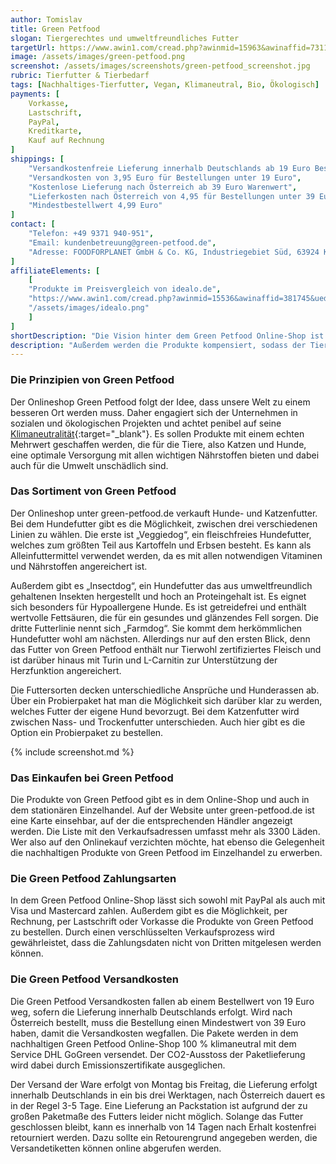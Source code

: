 ```yaml
---
author: Tomislav
title: Green Petfood
slogan: Tiergerechtes und umweltfreundliches Futter
targetUrl: https://www.awin1.com/cread.php?awinmid=15963&awinaffid=731132
image: /assets/images/green-petfood.png
screenshot: /assets/images/screenshots/green-petfood_screenshot.jpg
rubric: Tierfutter & Tierbedarf
tags: [Nachhaltiges-Tierfutter, Vegan, Klimaneutral, Bio, Ökologisch]
payments: [
    Vorkasse,
    Lastschrift,
    PayPal,
    Kreditkarte,
    Kauf auf Rechnung
]
shippings: [
    "Versandkostenfreie Lieferung innerhalb Deutschlands ab 19 Euro Bestellwert",
    "Versandkosten von 3,95 Euro für Bestellungen unter 19 Euro",
    "Kostenlose Lieferung nach Österreich ab 39 Euro Warenwert",
    "Lieferkosten nach Österreich von 4,95 für Bestellungen unter 39 Euro",
    "Mindestbestellwert 4,99 Euro"
]
contact: [
    "Telefon: +49 9371 940-951",
    "Email: kundenbetreuung@green-petfood.de",
    "Adresse: FOODFORPLANET GmbH & Co. KG, Industriegebiet Süd, 63924 Kleinheubach"
]
affiliateElements: [
    [
    "Produkte im Preisvergleich von idealo.de", 
    "https://www.awin1.com/cread.php?awinmid=15536&awinaffid=381745&ued=https%3A%2F%2Fwww.idealo.de%2Fpreisvergleich%2FMainSearchProductCategory.html%3Fq%3DGreen%2BPetfood", 
    "/assets/images/idealo.png"
    ]
]
shortDescription: "Die Vision hinter dem Green Petfood Online-Shop ist es, dass unsere Haustiere sich gut ernähren sollen und ihr Futter für die Welt nachhaltig sein soll. Diese beiden Prinzipien werden bei der gesamten Futterherstellung mitbedacht, sowohl bei der Auswahl der Zutaten als auch im Prozess der Herstellung."
description: "Außerdem werden die Produkte kompensiert, sodass der Tierfutterproduzent mittlerweile sogar 125% klimapositiv ist. Zudem ist natürlich nachhaltiges Futter aus guten Rohstoffen auch das Beste für das Tier."
---
```


### Die Prinzipien von Green Petfood

Der Onlineshop Green Petfood folgt der Idee, dass unsere Welt zu einem besseren Ort werden muss. Daher engagiert sich der Unternehmen in sozialen und ökologischen Projekten und achtet penibel auf seine [Klimaneutralität](https://www.green-petfood.de/ueberuns/klimaschutz){:target="_blank"}. Es sollen Produkte mit einem echten Mehrwert geschaffen werden, die für die Tiere, also Katzen und Hunde, eine optimale Versorgung mit allen wichtigen Nährstoffen bieten und dabei auch für die Umwelt unschädlich sind.

### Das Sortiment von Green Petfood

Der Onlineshop unter green-petfood.de verkauft Hunde- und Katzenfutter. Bei dem Hundefutter gibt es die Möglichkeit, zwischen drei verschiedenen Linien zu wählen. Die erste ist „Veggiedog“, ein fleischfreies Hundefutter, welches zum größten Teil aus Kartoffeln und Erbsen besteht. Es kann als Alleinfuttermittel verwendet werden, da es mit allen notwendigen Vitaminen und Nährstoffen angereichert ist.

Außerdem gibt es „Insectdog“, ein Hundefutter das aus umweltfreundlich gehaltenen Insekten hergestellt und hoch an Proteingehalt ist. Es eignet sich besonders für Hypoallergene Hunde. Es ist getreidefrei und enthält wertvolle Fettsäuren, die für ein gesundes und glänzendes Fell sorgen. Die dritte Futterlinie nennt sich „Farmdog“. Sie kommt dem herkömmlichen Hundefutter wohl am nächsten. Allerdings nur auf den ersten Blick, denn das Futter von Green Petfood enthält nur Tierwohl zertifiziertes Fleisch und ist darüber hinaus mit Turin und L-Carnitin zur Unterstützung der Herzfunktion angereichert.

Die Futtersorten decken unterschiedliche Ansprüche und Hunderassen ab. Über ein Probierpaket hat man die Möglichkeit sich darüber klar zu werden, welches Futter der eigene Hund bevorzugt. Bei dem Katzenfutter wird zwischen Nass- und Trockenfutter unterschieden. Auch hier gibt es die Option ein Probierpaket zu bestellen.

{% include screenshot.md %}

### Das Einkaufen bei Green Petfood

Die Produkte von Green Petfood gibt es in dem Online-Shop und auch in dem stationären Einzelhandel. Auf der Website unter green-petfood.de ist eine Karte einsehbar, auf der die entsprechenden Händler angezeigt werden. Die Liste mit den Verkaufsadressen umfasst mehr als 3300 Läden. Wer also auf den Onlinekauf verzichten möchte, hat ebenso die Gelegenheit die nachhaltigen Produkte von Green Petfood im Einzelhandel zu erwerben.

### Die Green Petfood Zahlungsarten

In dem Green Petfood Online-Shop lässt sich sowohl mit PayPal als auch mit Visa und Mastercard zahlen. Außerdem gibt es die Möglichkeit, per Rechnung, per Lastschrift oder Vorkasse die Produkte von Green Petfood zu bestellen. Durch einen verschlüsselten Verkaufsprozess wird gewährleistet, dass die Zahlungsdaten nicht von Dritten mitgelesen werden können.

### Die Green Petfood Versandkosten

Die Green Petfood Versandkosten fallen ab einem Bestellwert von 19 Euro weg, sofern die Lieferung innerhalb Deutschlands erfolgt. Wird nach Österreich bestellt, muss die Bestellung einen Mindestwert von 39 Euro haben, damit die Versandkosten wegfallen. Die Pakete werden in dem nachhaltigen Green Petfood Online-Shop 100 % klimaneutral mit dem Service DHL GoGreen versendet. Der CO2-Ausstoss der Paketlieferung wird dabei durch Emissionszertifikate ausgeglichen. 

Der Versand der Ware erfolgt von Montag bis Freitag, die Lieferung erfolgt innerhalb Deutschlands in ein bis drei Werktagen, nach Österreich dauert es in der Regel 3-5 Tage. Eine Lieferung an Packstation ist aufgrund der zu großen Paketmaße des Futters leider nicht möglich. Solange das Futter geschlossen bleibt, kann es innerhalb von 14 Tagen nach Erhalt kostenfrei retourniert werden. Dazu sollte ein Retourengrund angegeben werden, die Versandetiketten können online abgerufen werden.